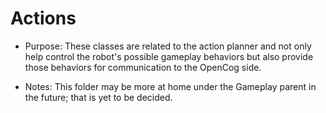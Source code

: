 # Actions

* Purpose: These classes are related to the action planner and not only help control the robot's possible gameplay behaviors but also provide those behaviors for communication to the OpenCog side. 

* Notes: This folder may be more at home under the Gameplay parent in the future; that is yet to be decided. 